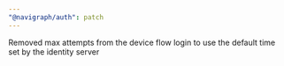 ```yaml
---
"@navigraph/auth": patch
---
```


Removed max attempts from the device flow login to use the default time set by the identity server

